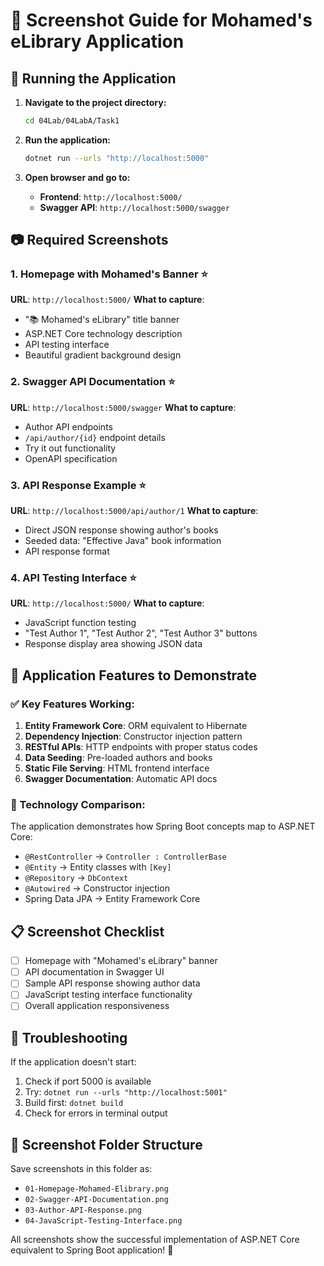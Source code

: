 # 📸 Screenshot Guide for Mohamed's eLibrary Application

## 🚀 Running the Application

1. **Navigate to the project directory:**
   ```bash
   cd 04Lab/04LabA/Task1
   ```

2. **Run the application:**
   ```bash
   dotnet run --urls "http://localhost:5000"
   ```

3. **Open browser and go to:**
   - **Frontend**: `http://localhost:5000/`
   - **Swagger API**: `http://localhost:5000/swagger`

## 📷 Required Screenshots

### 1. Homepage with Mohamed's Banner ⭐
**URL**: `http://localhost:5000/`
**What to capture**: 
- "📚 Mohamed's eLibrary" title banner
- ASP.NET Core technology description
- API testing interface
- Beautiful gradient background design

### 2. Swagger API Documentation ⭐
**URL**: `http://localhost:5000/swagger`
**What to capture**:
- Author API endpoints
- `/api/author/{id}` endpoint details
- Try it out functionality
- OpenAPI specification

### 3. API Response Example ⭐
**URL**: `http://localhost:5000/api/author/1`
**What to capture**:
- Direct JSON response showing author's books
- Seeded data: "Effective Java" book information
- API response format

### 4. API Testing Interface ⭐
**URL**: `http://localhost:5000/`
**What to capture**:
- JavaScript function testing
- "Test Author 1", "Test Author 2", "Test Author 3" buttons
- Response display area showing JSON data

## 🎯 Application Features to Demonstrate

### ✅ Key Features Working:
1. **Entity Framework Core**: ORM equivalent to Hibernate
2. **Dependency Injection**: Constructor injection pattern
3. **RESTful APIs**: HTTP endpoints with proper status codes
4. **Data Seeding**: Pre-loaded authors and books
5. **Static File Serving**: HTML frontend interface
6. **Swagger Documentation**: Automatic API docs

### 🌟 Technology Comparison:
The application demonstrates how Spring Boot concepts map to ASP.NET Core:
- `@RestController` → `Controller : ControllerBase`
- `@Entity` → Entity classes with `[Key]`
- `@Repository` → `DbContext`
- `@Autowired` → Constructor injection
- Spring Data JPA → Entity Framework Core

## 📋 Screenshot Checklist

- [ ] Homepage with "Mohamed's eLibrary" banner
- [ ] API documentation in Swagger UI
- [ ] Sample API response showing author data
- [ ] JavaScript testing interface functionality
- [ ] Overall application responsiveness

## 🔧 Troubleshooting

If the application doesn't start:
1. Check if port 5000 is available
2. Try: `dotnet run --urls "http://localhost:5001"`
3. Build first: `dotnet build`
4. Check for errors in terminal output

## 📁 Screenshot Folder Structure

Save screenshots in this folder as:
- `01-Homepage-Mohamed-Elibrary.png`
- `02-Swagger-API-Documentation.png`
- `03-Author-API-Response.png`
- `04-JavaScript-Testing-Interface.png`

All screenshots show the successful implementation of ASP.NET Core equivalent to Spring Boot application! 🎉
